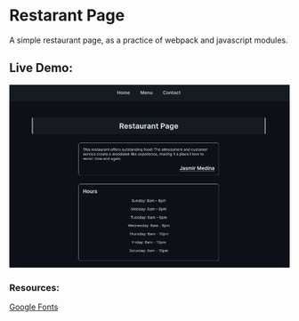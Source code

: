 # Restarant Page
A simple restaurant page, as a practice of webpack and javascript modules.

## Live Demo:

![demo](public/assets/images/demo.png)

### Resources:
[Google Fonts](https://fonts.google.com/)